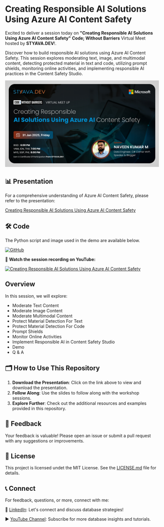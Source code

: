 # Creating Responsible AI Solutions Using Azure AI Content Safety 

Excited to deliver a session today on **"Creating Responsible AI Solutions Using Azure AI Content Safety"**  **Code; Without Barriers** Virtual Meet hosted by **STYAVA.DEV**!.

Discover how to build responsible AI solutions using Azure AI Content Safety. This session explores moderating text, image, and multimodal content, detecting protected material in text and code, utilizing prompt shields, monitoring online activities, and implementing responsible AI practices in the Content Safety Studio.

![Session_2025/images/31012025_ContentSafety1.jpeg](https://github.com/navindevan/tech_time_with_naveen/blob/main/Session_2025/images/31012025_ContentSafety1.jpeg)

## 📊 Presentation

For a comprehensive understanding of Azure AI Content Safety, please refer to the presentation:

[Creating Responsible AI Solutions Using Azure AI Content Safety ](https://github.com/navindevan/tech_time_with_naveen/blob/main/Session_2025/presentation/AzureAIContentSafety.pdf)

## 🛠️ Code

The Python script and image used in the demo are available below.

[![GitHub](https://img.shields.io/badge/Code-GitHub-black?logo=github)](https://github.com/navindevan/tech_time_with_naveen/tree/main/Session_2025/code/ContentSafety)

🎥 **Watch the session recording on YouTube:**  

[![Creating Responsible AI Solutions Using Azure AI Content Safety](https://img.youtube.com/vi/SH1bOiF7D0E/0.jpg)](https://www.youtube.com/watch?v=SH1bOiF7D0E)

## Overview

In this session, we will explore:
  - Moderate Text Content
  - Moderate Image Content
  - Moderate Multimodal Content
  - Protect Material Detection For Text
  - Protect Material Detection For Code
  - Prompt Shields
  - Monitor Online Activities
  - Implement Responsible AI in Content Safety Studio
  - Demo
  - Q & A
  
## 🗂️ How to Use This Repository

1. **Download the Presentation**: Click on the link above to view and download the presentation.
2. **Follow Along**: Use the slides to follow along with the workshop sessions.
3. **Explore Further**: Check out the additional resources and examples provided in this repository.

## 📝 Feedback

Your feedback is valuable! Please open an issue or submit a pull request with any suggestions or improvements.

## 📜 License

This project is licensed undet the MIT License. See the [LICENSE.md](LICENSE) file for details.

## 📞 Connect

For feedback, questions, or more, connect with me:

🔗 [LinkedIn](https://www.linkedin.com/in/naveenkumarm): Let's connect and discuss database strategies!

▶️ [YouTube Channel](https://www.youtube.com/@ttwithnaveen): Subscribe for more database insights and tutorials.

